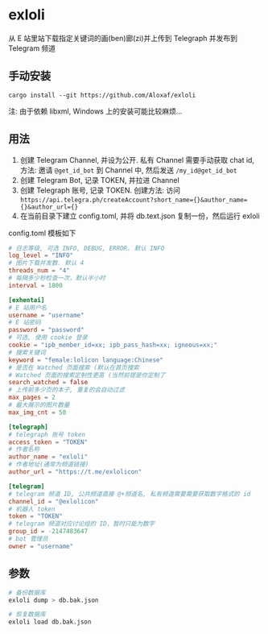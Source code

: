 # exloli

从 E 站里站下载指定关键词的画(ben)廊(zi)并上传到 Telegraph 并发布到 Telegram 频道

## 手动安装

```
cargo install --git https://github.com/Aloxaf/exloli
```

注: 由于依赖 libxml, Windows 上的安装可能比较麻烦...

## 用法

1. 创建 Telegram Channel, 并设为公开.
   私有 Channel 需要手动获取 chat id, 方法: 邀请 `@get_id_bot` 到 Channel 中, 然后发送 `/my_id@get_id_bot`
2. 创建 Telegram Bot, 记录 TOKEN, 并拉进 Channel
3. 创建 Telegraph 账号, 记录 TOKEN. 创建方法: 访问 `https://api.telegra.ph/createAccount?short_name={}&author_name={}&author_url={}`
4. 在当前目录下建立 config.toml, 并将 db.text.json 复制一份，然后运行 exloli

config.toml 模板如下

```toml
# 日志等级, 可选 INFO, DEBUG, ERROR. 默认 INFO
log_level = "INFO"
# 图片下载并发数. 默认 4
threads_num = "4"
# 每隔多少秒检查一次，默认半小时
interval = 1800

[exhentai]
# E 站用户名
username = "username"
# E 站密码
password = "password"
# 可选, 使用 cookie 登录
cookie = "ipb_member_id=xx; ipb_pass_hash=xx; igneous=xx;"
# 搜索关键词
keyword = "female:lolicon language:Chinese"
# 是否在 Watched 页面搜索 (默认在首页搜索
# Watched 页面的搜索定制性更高 (当然前提是你定制了
search_watched = false
# 上传前多少页的本子, 重复的会自动过滤
max_pages = 2
# 最大展示的图片数量
max_img_cnt = 50

[telegraph]
# telegraph 账号 token
access_token = "TOKEN"
# 作者名称
author_name = "exloli"
# 作者地址(通常为频道链接)
author_url = "https://t.me/exlolicon"

[telegram]
# telegram 频道 ID, 公共频道直接 @+频道名, 私有频道需要需要获取数字格式的 id
channel_id = "@exlolicon"
# 机器人 token
token = "TOKEN"
# telegram 频道对应讨论组的 ID，暂时只能为数字
group_id = -2147483647
# bot 管理员
owner = "username"

```

## 参数

```zsh
# 备份数据库
exloli dump > db.bak.json

# 恢复数据库
exloli load db.bak.json
```
